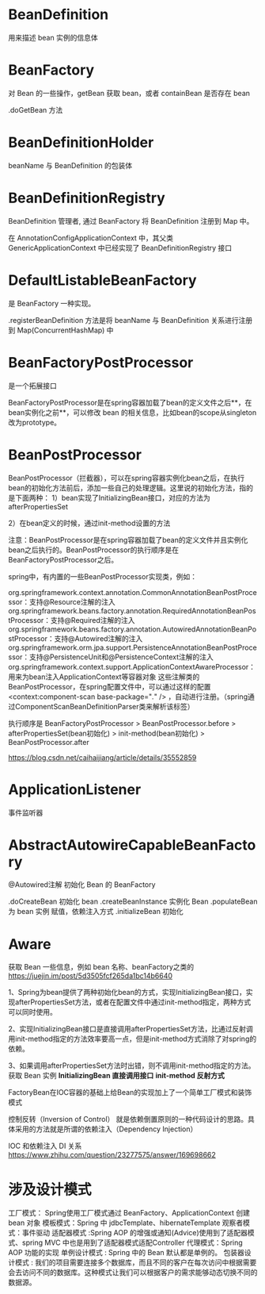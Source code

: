 # BeanDefinition

用来描述 bean 实例的信息体

# BeanFactory 

对 Bean 的一些操作，getBean 获取 bean，或者 containBean 是否存在 bean

.doGetBean 方法

# BeanDefinitionHolder

beanName 与 BeanDefinition 的包装体

# BeanDefinitionRegistry

BeanDefinition 管理者, 通过 BeanFactory 将 BeanDefinition 注册到 Map 中。

在 AnnotationConfigApplicationContext 中，其父类 GenericApplicationContext 中已经实现了 BeanDefinitionRegistry 接口


# DefaultListableBeanFactory

是 BeanFactory 一种实现。

.registerBeanDefinition 方法是将 beanName 与 BeanDefinition 关系进行注册到 Map(ConcurrentHashMap) 中

# BeanFactoryPostProcessor

是一个拓展接口

BeanFactoryPostProcessor是在spring容器加载了bean的定义文件之后**，在bean实例化之前**，可以修改 bean 的相关信息，比如bean的scope从singleton改为prototype。


# BeanPostProcessor

BeanPostProcessor（拦截器），可以在spring容器实例化bean之后，在执行bean的初始化方法前后，添加一些自己的处理逻辑。这里说的初始化方法，指的是下面两种：
1）bean实现了InitializingBean接口，对应的方法为afterPropertiesSet

2）在bean定义的时候，通过init-method设置的方法

注意：BeanPostProcessor是在spring容器加载了bean的定义文件并且实例化bean之后执行的。BeanPostProcessor的执行顺序是在BeanFactoryPostProcessor之后。

spring中，有内置的一些BeanPostProcessor实现类，例如：

org.springframework.context.annotation.CommonAnnotationBeanPostProcessor：支持@Resource注解的注入
org.springframework.beans.factory.annotation.RequiredAnnotationBeanPostProcessor：支持@Required注解的注入
org.springframework.beans.factory.annotation.AutowiredAnnotationBeanPostProcessor：支持@Autowired注解的注入
org.springframework.orm.jpa.support.PersistenceAnnotationBeanPostProcessor：支持@PersistenceUnit和@PersistenceContext注解的注入
org.springframework.context.support.ApplicationContextAwareProcessor：用来为bean注入ApplicationContext等容器对象
这些注解类的BeanPostProcessor，在spring配置文件中，可以通过这样的配置 <context:component-scan base-package="*.*" /> ，自动进行注册。（spring通过ComponentScanBeanDefinitionParser类来解析该标签）

执行顺序是 BeanFactoryPostProcessor > BeanPostProcessor.before > afterPropertiesSet(bean初始化) > init-method(bean初始化) > BeanPostProcessor.after

https://blog.csdn.net/caihaijiang/article/details/35552859


# ApplicationListener

事件监听器

# AbstractAutowireCapableBeanFactory 

@Autowired注解 初始化 Bean 的 BeanFactory 

.doCreateBean 初始化 bean
    .createBeanInstance 实例化 Bean
    .populateBean 为 bean 实例 赋值，依赖注入方式
    .initializeBean 初始化

# Aware 

获取 Bean 一些信息，例如 bean 名称、beanFactory之类的
https://juejin.im/post/5d3505fcf265da1bc14b6640


1、Spring为bean提供了两种初始化bean的方式，实现InitializingBean接口，实现afterPropertiesSet方法，或者在配置文件中通过init-method指定，两种方式可以同时使用。

2、实现InitializingBean接口是直接调用afterPropertiesSet方法，比通过反射调用init-method指定的方法效率要高一点，但是init-method方式消除了对spring的依赖。

3、如果调用afterPropertiesSet方法时出错，则不调用init-method指定的方法。
获取 Bean 实例
**InitializingBean 直接调用接口**
**init-method 反射方式**


FactoryBean在IOC容器的基础上给Bean的实现加上了一个简单工厂模式和装饰模式


控制反转（Inversion of Control） 就是依赖倒置原则的一种代码设计的思路。具体采用的方法就是所谓的依赖注入（Dependency Injection）

IOC 和依赖注入 DI 关系
https://www.zhihu.com/question/23277575/answer/169698662


# 涉及设计模式

工厂模式： Spring使用工厂模式通过 BeanFactory、ApplicationContext 创建 bean 对象
模板模式：Spring 中 jdbcTemplate、hibernateTemplate 
观察者模式：事件驱动
适配器模式 :Spring AOP 的增强或通知(Advice)使用到了适配器模式、spring MVC 中也是用到了适配器模式适配Controller
代理模式：Spring AOP 功能的实现
单例设计模式 : Spring 中的 Bean 默认都是单例的。
包装器设计模式 : 我们的项目需要连接多个数据库，而且不同的客户在每次访问中根据需要会去访问不同的数据库。这种模式让我们可以根据客户的需求能够动态切换不同的数据源。

